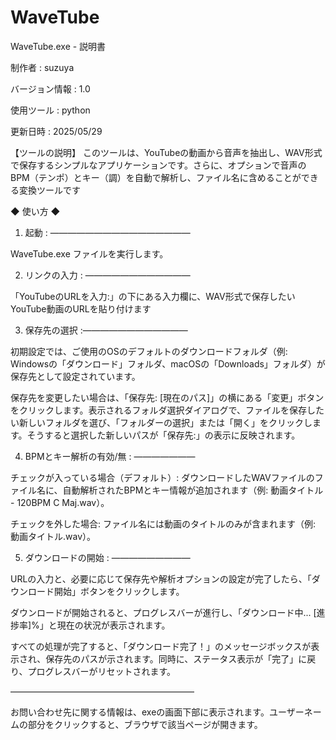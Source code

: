 # WaveTube

WaveTube.exe - 説明書

制作者 : suzuya

バージョン情報 : 1.0

使用ツール : python 

更新日時 : 2025/05/29

【ツールの説明】
このツールは、YouTubeの動画から音声を抽出し、WAV形式で保存するシンプルなアプリケーションです。さらに、オプションで音声のBPM（テンポ）とキー（調）を自動で解析し、ファイル名に含めることができる変換ツールです


◆ 使い方 ◆

1. 起動 : ――――――――――――――――

WaveTube.exe ファイルを実行します。


2. リンクの入力 : ――――――――――――

「YouTubeのURLを入力:」の下にある入力欄に、WAV形式で保存したいYouTube動画のURLを貼り付けます


3. 保存先の選択 :――――――――――――

初期設定では、ご使用のOSのデフォルトのダウンロードフォルダ（例: Windowsの「ダウンロード」フォルダ、macOSの「Downloads」フォルダ）が保存先として設定されています。

保存先を変更したい場合は、「保存先: [現在のパス]」の横にある「変更」ボタンをクリックします。表示されるフォルダ選択ダイアログで、ファイルを保存したい新しいフォルダを選び、「フォルダーの選択」または「開く」をクリックします。そうすると選択した新しいパスが「保存先:」の表示に反映されます。


4. BPMとキー解析の有効/無 : ―――――――

チェックが入っている場合（デフォルト）: ダウンロードしたWAVファイルのファイル名に、自動解析されたBPMとキー情報が追加されます（例: 動画タイトル - 120BPM C Maj.wav）。

チェックを外した場合: ファイル名には動画のタイトルのみが含まれます（例: 動画タイトル.wav）。


5. ダウンロードの開始 : ―――――――――

URLの入力と、必要に応じて保存先や解析オプションの設定が完了したら、「ダウンロード開始」ボタンをクリックします。

ダウンロードが開始されると、プログレスバーが進行し、「ダウンロード中... [進捗率]%」と現在の状況が表示されます。

すべての処理が完了すると、「ダウンロード完了！」のメッセージボックスが表示され、保存先のパスが示されます。同時に、ステータス表示が「完了」に戻り、プログレスバーがリセットされます。


―――――――――――――――――――――


お問い合わせ先に関する情報は、exeの画面下部に表示されます。ユーザーネームの部分をクリックすると、ブラウザで該当ページが開きます。
